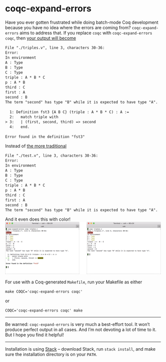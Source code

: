 # coqc-expand-errors

Have you ever gotten frustrated while doing batch-mode Coq development because
you have no idea where the errors are coming from?  `coqc-expand-errors` aims to
address that.  If you replace `coqc` with `coqc-expand-errors coqc`, then [your
output will become][coqc-expand-errors output]

```coq
File "./triples.v", line 3, characters 30-36:
Error:
In environment
A : Type
B : Type
C : Type
triple : A * B * C
p : A * B
third : C
first : A
second : B
The term "second" has type "B" while it is expected to have type "A".

  1: Definition fst3 {A B C} (triple : A * B * C) : A :=
  2:   match triple with
> 3:   | (first, second, third) => second
  4:   end.

Error found in the definition "fst3"

```

Instead of [the more traditional][coqc output]

```coq
File "./test.v", line 3, characters 30-36:
Error:
In environment
A : Type
B : Type
C : Type
triple : A * B * C
p : A * B
third : C
first : A
second : B
The term "second" has type "B" while it is expected to have type "A".

```

And it even does this with color!
![The new coqc-expand-errors output compared to the old coqc output][coqc-expand-errors vs coqc]

[coqc-expand-errors vs coqc]: README/new-vs-old-coqc-expand-errors-vs-coqc-outputs.png
[coqc-expand-errors output]:  README/new-coqc-expand-errors-output.png
[coqc output]:                README/old-coqc-output.png

For use with a Coq-generated `Makefile`, run your Makefile as either

```shell
make COQC='coqc-expand-errors coqc'
```

or

```shell
COQC='coqc-expand-errors coqc' make
```

--------------------------------------------------------------------------------

Be warned: `coqc-expand-errors` is very much a best-effort tool.  It won’t
produce perfect output in all cases.  And I’m not devoting a lot of time to it.
But I hope you find it helpful!

--------------------------------------------------------------------------------

Installation is using [Stack](https://www.haskellstack.org/) – download Stack,
run `stack install`, and make sure the installation directory is on your `PATH`.
